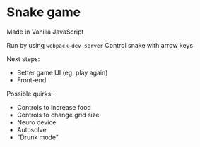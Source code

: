 # Snake game

Made in Vanilla JavaScript

Run by using `webpack-dev-server`
Control snake with arrow keys

Next steps:
- Better game UI (eg. play again)
- Front-end

Possible quirks:
- Controls to increase food
- Controls to change grid size
- Neuro device
- Autosolve
- "Drunk mode"


